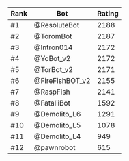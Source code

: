 Rank|Bot|Rating
---|---|---
#1|@ResoluteBot|2188
#2|@ToromBot|2187
#3|@Intron014|2172
#4|@YoBot_v2|2172
#5|@TorBot_v2|2171
#6|@FireFishBOT_v2|2155
#7|@RaspFish|2141
#8|@FataliiBot|1592
#9|@Demolito_L6|1291
#10|@Demolito_L5|1078
#11|@Demolito_L4|949
#12|@pawnrobot|615
